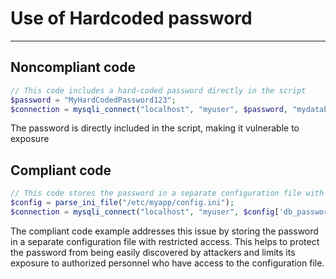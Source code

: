 # Use of Hardcoded password

<hr>

## Noncompliant code

```php
// This code includes a hard-coded password directly in the script
$password = "MyHardCodedPassword123";
$connection = mysqli_connect("localhost", "myuser", $password, "mydatabase");
```

The password is directly included in the script, making it vulnerable to exposure

## Compliant code

```php
// This code stores the password in a separate configuration file with restricted access
$config = parse_ini_file("/etc/myapp/config.ini");
$connection = mysqli_connect("localhost", "myuser", $config['db_password'], "mydatabase");
```

The compliant code example addresses this issue by storing the password in a separate configuration file with restricted access. This helps to protect the password from being easily discovered by attackers and limits its exposure to authorized personnel who have access to the configuration file.
